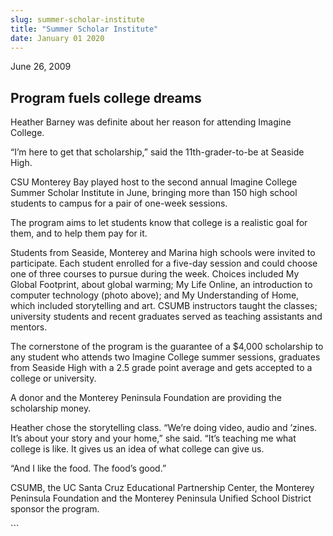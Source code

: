 ```yaml
---
slug: summer-scholar-institute
title: "Summer Scholar Institute"
date: January 01 2020
---
```


 
<p>June 26, 2009</p>
<h2>Program fuels college dreams</h2>
<p>
  Heather Barney was definite about her reason for attending Imagine College.
</p>
<p>
  “I’m here to get that scholarship,” said the 11th-grader-to-be at Seaside
  High.
</p>
<p>
  CSU Monterey Bay played host to the second annual Imagine College Summer
  Scholar Institute in June, bringing more than 150 high school students to
  campus for a pair of one-week sessions.
</p>
<p>
  The program aims to let students know that college is a realistic goal for
  them, and to help them pay for it.
</p>
<p>
  Students from Seaside, Monterey and Marina high schools were invited to
  participate. Each student enrolled for a five-day session and could choose one
  of three courses to pursue during the week. Choices included My Global
  Footprint, about global warming; My Life Online, an introduction to computer
  technology (photo above); and My Understanding of Home, which included
  storytelling and art. CSUMB instructors taught the classes; university
  students and recent graduates served as teaching assistants and mentors.
</p>
<p>
  The cornerstone of the program is the guarantee of a $4,000 scholarship to any
  student who attends two Imagine College summer sessions, graduates from
  Seaside High with a 2.5 grade point average and gets accepted to a college or
  university.
</p>
<p>
  A donor and the Monterey Peninsula Foundation are providing the scholarship
  money.
</p>
<p>
  Heather chose the storytelling class. “We’re doing video, audio and ’zines.
  It’s about your story and your home,” she said. “It’s teaching me what college
  is like. It gives us an idea of what college can give us.
</p>
<p>“And I like the food. The food’s good.”</p>
<p>
  CSUMB, the UC Santa Cruz Educational Partnership Center, the Monterey
  Peninsula Foundation and the Monterey Peninsula Unified School District
  sponsor the program.
</p>
```

